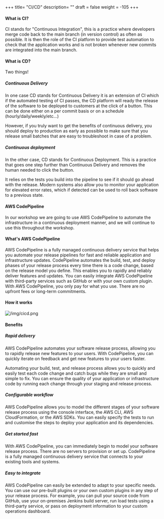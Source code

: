 +++
title= "CI/CD"
description= ""
draft = false
weight = -105
+++

#### What is CI?

CI stands for "Continuous Integration", this is a practice where developers merge code back to the main branch (in version control) as often as possible. It is then the role of the CI platform to provide test automation to check that the application works and is not broken whenever new commits are integrated into the main branch.

#### What is CD?

Two things!

##### Continuous Delivery

In one case CD stands for Continuous Delivery it is an extension of CI which if the automated testing of CI passes, the CD platform will ready the release of the software to be deployed to customers at the click of a button. This can be done either on a per commit basis or on a schedule (hourly/daily/weekly/etc...)

However, if you truly want to get the benefits of continuous delivery, you should deploy to production as early as possible to make sure that you release small batches that are easy to troubleshoot in case of a problem.

##### Continuous deployment

In the other case, CD stands for Continuous Deployment. This is a practice that goes one step further than Continuous Delivery and removes the human needed to click the button.

It relies on the tests you build into the pipeline to see if it should go ahead with the release. Modern systems also allow you to monitor your application for elevated error rates, which if detected can be used to roll back software to a previous state.

#### AWS CodePipeline

In our workshop we are going to use AWS CodePipeline to automate the infrastructure in a continuous deployment manner, and we will continue to use this throughout the workshop.

#### What's AWS CodePipeline

AWS CodePipeline is a fully managed continuous delivery service that helps you automate your release pipelines for fast and reliable application and infrastructure updates. CodePipeline automates the build, test, and deploy phases of your release process every time there is a code change, based on the release model you define. This enables you to rapidly and reliably deliver features and updates. You can easily integrate AWS CodePipeline with third-party services such as GitHub or with your own custom plugin. With AWS CodePipeline, you only pay for what you use. There are no upfront fees or long-term commitments. 

#### How it works

![/img/cicd.png](/img/cicd.png)

#### Benefits

##### Rapid delivery

AWS CodePipeline automates your software release process, allowing you to rapidly release new features to your users. With CodePipeline, you can quickly iterate on feedback and get new features to your users faster.

Automating your build, test, and release process allows you to quickly and easily test each code change and catch bugs while they are small and simple to fix. You can ensure the quality of your application or infrastructure code by running each change through your staging and release process.

##### Configurable workflow

AWS CodePipeline allows you to model the different stages of your software release process using the console interface, the AWS CLI, AWS CloudFormation, or the AWS SDKs. You can easily specify the tests to run and customise the steps to deploy your application and its dependencies.

##### Get started fast

With AWS CodePipeline, you can immediately begin to model your software release process. There are no servers to provision or set up. CodePipeline is a fully managed continuous delivery service that connects to your existing tools and systems.

##### Easy to integrate

AWS CodePipeline can easily be extended to adapt to your specific needs. You can use our pre-built plugins or your own custom plugins in any step of your release process. For example, you can pull your source code from GitHub, use your on-premises Jenkins build server, run load tests using a third-party service, or pass on deployment information to your custom operations dashboard.
